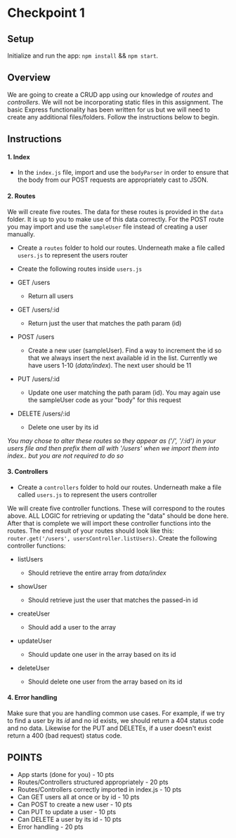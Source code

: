 # Checkpoint 1

## Setup

Initialize and run the app: `npm install` && `npm start`.

## Overview

We are going to create a CRUD app using our knowledge of _routes_ and _controllers_. We will not be incorporating static files in this assignment. The basic Express functionality has been written for us but we will need to create any additional files/folders. Follow the instructions below to begin.

## Instructions

#### 1. Index

* In the `index.js` file, import and use the `bodyParser` in order to ensure that the body from our POST requests are appropriately cast to JSON.

#### 2. Routes

We will create five routes. The data for these routes is provided in the `data` folder. It is up to you to make use of this data correctly. For the POST route you may import and use the `sampleUser` file instead of creating a user manually.

* Create a `routes` folder to hold our routes. Underneath make a file called `users.js` to represent the users router

* Create the following routes inside `users.js`

* GET /users
  * Return all users

* GET /users/:id
  * Return just the user that matches the path param (id)

* POST /users
  * Create a new user (sampleUser). Find a way to increment the id so that we always insert the next available id in the list. Currently we have users 1-10 (_data/index_). The next user should be 11

* PUT /users/:id
  * Update one user matching the path param (id). You may again use the sampleUser code as your "body" for this request

* DELETE /users/:id
  * Delete one user by its id

_You may chose to alter these routes so they appear as ('/', '/:id') in your users file and then prefix them all with '/users' when we import them into index.. but you are not required to do so_

#### 3. Controllers

* Create a `controllers` folder to hold our routes. Underneath make a file called `users.js` to represent the users controller

We will create five controller functions. These will correspond to the routes above. ALL LOGIC for retrieving or updating the "data" should be done here. After that is complete we will import these controller functions into the routes. The end result of your routes should look like this: `router.get('/users', usersController.listUsers)`. Create the following controller functions:

* listUsers
  * Should retrieve the entire array from _data/index_

* showUser
  * Should retrieve just the user that matches the passed-in id

* createUser
  * Should add a user to the array

* updateUser
  * Should update one user in the array based on its id

* deleteUser
  * Should delete one user from the array based on its id


#### 4. Error handling

Make sure that you are handling common use cases. For example, if we try to find a user by its _id_ and no id exists, we should return a 404 status code and no data. Likewise for the PUT and DELETEs, if a user doesn't exist return a 400 (bad request) status code.


## POINTS

* App starts (done for you)                           - 10 pts
* Routes/Controllers structured appropriately         - 20 pts
* Routes/Controllers correctly imported in index.js   - 10 pts
* Can GET users all at once or by id                  - 10 pts
* Can POST to create a new user                       - 10 pts
* Can PUT to update a user                            - 10 pts
* Can DELETE a user by its id                         - 10 pts
* Error handling                                      - 20 pts
